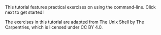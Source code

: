 <script>
import Alert from "$components/Alert.svelte";
import Link from "$components/Link.svelte";
</script>

This tutorial features practical exercises on using the command-line. Click next to get started!

<Alert>
	The exercises in this tutorial are adapted from <Link href="https://swcarpentry.github.io/shell-novice/index.html">The Unix Shell</Link> by <Link href="https://carpentries.org/">The Carpentries</Link>, which is licensed under <Link href="https://creativecommons.org/licenses/by/4.0/">CC BY 4.0</Link>.
</Alert>

